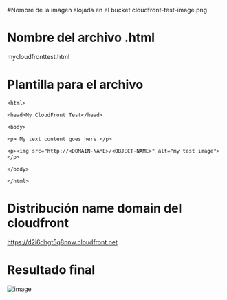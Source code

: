 

#Nombre de la imagen alojada en el bucket 
cloudfront-test-image.png
# Nombre del archivo .html
mycloudfronttest.html 
# Plantilla para el archivo
````
<html>

<head>My CloudFront Test</head>

<body>

<p> My text content goes here.</p>

<p><img src="http://<DOMAIN-NAME>/<OBJECT-NAME>" alt="my test image"></p>

</body>

</html>

````
# Distribución name domain del cloudfront
https://d2i6dhgt5q8nnw.cloudfront.net
# Resultado final
![image](https://github.com/Fx2048/COMU_REDES/assets/131219987/bd09a05d-4a99-4107-a64a-7aa8bab32a2b)

